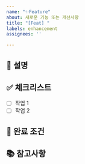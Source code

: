 ```yaml
---
name: "✨Feature"
about: 새로운 기능 또는 개선사항
title: "[Feat] "
labels: enhancement
assignees: ''

---
```


## 📝 설명

<!-- 기능에 대한 설명 -->

## ✅ 체크리스트

- [ ] 작업 1
- [ ] 작업 2

## 🎯 완료 조건

<!-- 완료 조건 명시 -->

## 📚 참고사항

<!-- 참고할 내용이나 링크 -->

